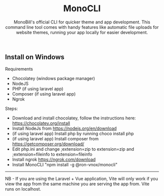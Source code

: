 <h1 align="center">MonoCLI</h1>
<p align="center">MonoBill's official CLI for quicker theme and app development. This command line tool comes with handy features like automatic file uploads for website themes, running your app locally for easier development.</p>
<br>
<h2>Install on Windows</h2>

Requirements
- Chocolatey (windows package manager)
- NodeJS
- PHP (if using laravel app)
- Composer (if using laravel app)
- Ngrok

Steps:
- Download and install chocolatey, follow the instructions here: https://chocolatey.org/install
- Install NodeJs from https://nodejs.org/en/download
- (if using laravel app) Install php by running choco install php
- (if using laravel app) Install composer from https://getcomposer.org/download/
- Edit php.ini and change ;extension=zip to extension=zip and ;extension=fileinfo to extension=fileinfo
- Install ngrok https://ngrok.com/download
- Install MonoCLI "npm install -g @ron-vnox/monocli"

<hr>
NB -
If you are using the Laravel + Vue application, Vite will only work if you view the app from the same machine you are serving the app from. Vite runs on localhost.
